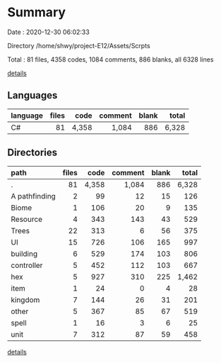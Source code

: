 # Summary

Date : 2020-12-30 06:02:33

Directory /home/shwy/project-E12/Assets/Scrpts

Total : 81 files,  4358 codes, 1084 comments, 886 blanks, all 6328 lines

[details](details.md)

## Languages
| language | files | code | comment | blank | total |
| :--- | ---: | ---: | ---: | ---: | ---: |
| C# | 81 | 4,358 | 1,084 | 886 | 6,328 |

## Directories
| path | files | code | comment | blank | total |
| :--- | ---: | ---: | ---: | ---: | ---: |
| . | 81 | 4,358 | 1,084 | 886 | 6,328 |
| A pathfinding | 2 | 99 | 12 | 15 | 126 |
| Biome | 1 | 106 | 20 | 9 | 135 |
| Resource | 4 | 343 | 143 | 43 | 529 |
| Trees | 22 | 313 | 6 | 56 | 375 |
| UI | 15 | 726 | 106 | 165 | 997 |
| building | 6 | 529 | 174 | 103 | 806 |
| controller | 5 | 452 | 112 | 103 | 667 |
| hex | 5 | 927 | 310 | 225 | 1,462 |
| item | 1 | 24 | 0 | 4 | 28 |
| kingdom | 7 | 144 | 26 | 31 | 201 |
| other | 5 | 367 | 85 | 67 | 519 |
| spell | 1 | 16 | 3 | 6 | 25 |
| unit | 7 | 312 | 87 | 59 | 458 |

[details](details.md)